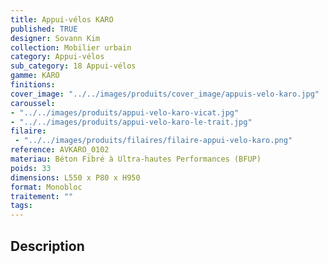 ```yaml
---
title: Appui-vélos KARO 
published: TRUE
designer: Sovann Kim
collection: Mobilier urbain
category: Appui-vélos 
sub_category: 18 Appui-vélos
gamme: KARO
finitions: 
cover_image: "../../images/produits/cover_image/appuis-velo-karo.jpg"
caroussel: 
- "../../images/produits/appui-velo-karo-vicat.jpg"
- "../../images/produits/appui-velo-karo-le-trait.jpg"
filaire: 
 - "../../images/produits/filaires/filaire-appui-velo-karo.png"
reference: AVKARO_0102
materiau: Béton Fibré à Ultra-hautes Performances (BFUP)
poids: 33
dimensions: L550 x P80 x H950 
format: Monobloc
traitement: ""
tags: 
---
```


## Description
